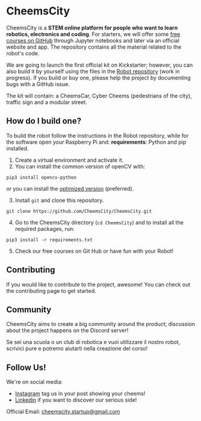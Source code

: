 # CheemsCity

CheemsCity is a **STEM online platform for people who want to learn robotics, electronics and coding**.
For starters, we will offer some [free courses on GitHub](https://github.com/CheemsCity/CheemsVision) through Jupyter notebooks and later via an official website and app.
The repository contains all the material related to the robot's code.

We are going to launch the first official kit on Kickstarter; however, you can also build it by yourself using the files in the [Robot repository](https://github.com/CheemsCity/CheemsCar) (work in progress).
If you build or buy one, please help the project by documenting bugs with a GitHub issue.

The kit will contain: 
a CheemsCar, Cyber Cheems (pedestrians of the city), traffic sign and a modular street.

## How do I build one?
To build the robot follow the instructions in the Robot repository, while for the software open your Raspberry Pi and:
**requirements**: Python and pip installed.
1. Create a virtual environment and activate it.
2. You can install the common version of openCV with:
```
pip3 install opencv-python
```
or you can install the [optimized version](https://pyimagesearch.com/2017/10/09/optimizing-opencv-on-the-raspberry-pi/) (preferred).

3. Install `git` and clone this repository.
```
git clone https://github.com/CheemsCity/CheemsCity.git
```
4. Go to the CheemsCity directory (`cd CheemsCity`) and to install all the required packages, run:
```
pip3 install -r requirements.txt
```
5. Check our free courses on Git Hub or have fun with your Robot!


## Contributing
If you would like to contribute to the project, awesome! You can check out the contributing page to get started.

## Community
CheemsCity aims to create a big community around the product; discussion about the project happens on the Discord server!

Se sei una scuola o un club di robotica e vuoi utilizzare il nostro robot, scrivici pure e potremo aiutarti nella creazione del corso!

## Follow Us!
We're on social media:

- [Instagram](https://www.instagram.com/cheems.city/) tag us in your post showing your cheems!
- [Linkedin](https://www.linkedin.com/company/cheemscity/) if you want to discover our serious side!
  
Official Email: cheemscity.startup@gmail.com 
